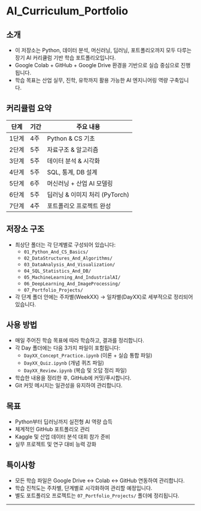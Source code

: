 # AI_Curriculum_Portfolio

## 소개
- 이 저장소는 Python, 데이터 분석, 머신러닝, 딥러닝, 포트폴리오까지 모두 다루는 장기 AI 커리큘럼 기반 학습 포트폴리오입니다.
- Google Colab + GitHub + Google Drive 환경을 기반으로 실습 중심으로 진행됩니다.
- 학습 목표는 산업 실무, 진학, 유학까지 활용 가능한 AI 엔지니어링 역량 구축입니다.

## 커리큘럼 요약
| 단계 | 기간 | 주요 내용 |
|------|------|-----------|
| 1단계 | 4주 | Python & CS 기초 |
| 2단계 | 5주 | 자료구조 & 알고리즘 |
| 3단계 | 5주 | 데이터 분석 & 시각화 |
| 4단계 | 5주 | SQL, 통계, DB 설계 |
| 5단계 | 6주 | 머신러닝 + 산업 AI 모델링 |
| 6단계 | 5주 | 딥러닝 & 이미지 처리 (PyTorch) |
| 7단계 | 4주 | 포트폴리오 프로젝트 완성 |

## 저장소 구조
- 최상단 폴더는 각 단계별로 구성되어 있습니다:  
  - `01_Python_And_CS_Basics/`
  - `02_DataStructures_And_Algorithms/`
  - `03_DataAnalysis_And_Visualization/`
  - `04_SQL_Statistics_And_DB/`
  - `05_MachineLearning_And_IndustrialAI/`
  - `06_DeepLearning_And_ImageProcessing/`
  - `07_Portfolio_Projects/`
- 각 단계 폴더 안에는 주차별(WeekXX) → 일차별(DayXX)로 세부적으로 정리되어 있습니다.

## 사용 방법
- 매일 주어진 학습 목표에 따라 학습하고, 결과를 정리합니다.
- 각 Day 폴더에는 다음 3가지 파일이 포함됩니다:
  - `DayXX_Concept_Practice.ipynb` (이론 + 실습 통합 파일)
  - `DayXX_Quiz.ipynb` (개념 퀴즈 파일)
  - `DayXX_Review.ipynb` (복습 및 오답 정리 파일)
- 학습한 내용을 정리한 후, GitHub에 커밋/푸시합니다.
- Git 커밋 메시지는 일관성을 유지하여 관리합니다.

## 목표
- Python부터 딥러닝까지 실전형 AI 역량 습득
- 체계적인 GitHub 포트폴리오 관리
- Kaggle 및 산업 데이터 분석 대회 참가 준비
- 실무 프로젝트 및 연구 대비 능력 강화

## 특이사항
- 모든 학습 파일은 Google Drive ↔ Colab ↔ GitHub 연동하여 관리합니다.
- 학습 진척도는 주차별, 단계별로 시각화하여 관리할 예정입니다.
- 별도 포트폴리오 프로젝트는 `07_Portfolio_Projects/` 폴더에 정리됩니다.

---
